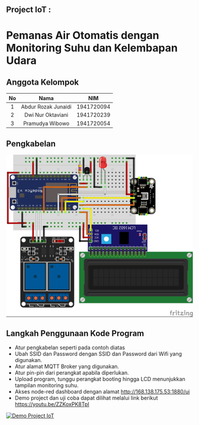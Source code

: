 ## Project IoT : 
# Pemanas Air Otomatis dengan Monitoring Suhu dan Kelembapan Udara

## Anggota Kelompok 
| No |         Nama        |     NIM    |
|:--:|:-------------------:|:----------:|
|  1 | Abdur Rozak Junaidi | 1941720094 |
|  2 | Dwi Nur Oktaviani   | 1941720239 |
|  3 | Pramudya Wibowo     | 1941720054 |

## Pengkabelan
 ![Pengkabelan Fritzing](/Fritzing/Wiring.jpg)

## Langkah Penggunaan Kode Program
* Atur pengkabelan seperti pada contoh diatas
* Ubah SSID dan Password dengan SSID dan Password dari Wifi yang digunakan.
* Atur alamat MQTT Broker yang digunakan.
* Atur pin-pin dari perangkat apabila diperlukan.
* Upload program, tunggu perangkat booting hingga LCD menunjukkan tampilan monitoring suhu.
* Akses node-red dashboard dengan alamat http://168.138.175.53:1880/ui
* Demo project dan uji coba dapat dilihat melalui link berikut https://youtu.be/ZZKoxPK8TpI

[![Demo Project IoT](https://img.youtube.com/vi/ZZKoxPK8TpI/0.jpg)](https://youtu.be/ZZKoxPK8TpI "Demo Project IoT")


